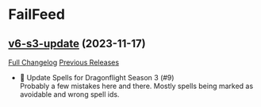 # FailFeed

## [v6-s3-update](https://github.com/chrisliebaer/FailFeed/tree/v6-s3-update) (2023-11-17)
[Full Changelog](https://github.com/chrisliebaer/FailFeed/compare/v5-cf-release...v6-s3-update) [Previous Releases](https://github.com/chrisliebaer/FailFeed/releases)

- 🍱 Update Spells for Dragonflight Season 3 (#9)  
    Probably a few mistakes here and there. Mostly spells being marked as avoidable and wrong spell ids.  